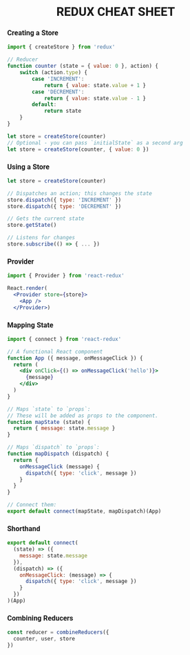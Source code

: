 <h1 style="font-family: Roboto" align="center">
REDUX CHEAT SHEET
</h1>

<h3 style="font-family: Roboto">
Creating a Store
</h3>

```jsx
import { createStore } from 'redux'

// Reducer
function counter (state = { value: 0 }, action) {
	switch (action.type) {
		case 'INCREMENT':
			return { value: state.value + 1 }
		case 'DECREMENT':
			return { value: state.value - 1 }
		default:
			return state
	}
}

let store = createStore(counter)
// Optional - you can pass `initialState` as a second arg
let store = createStore(counter, { value: 0 })
```

<h3 style="font-family: Roboto">
Using a Store 
</h3>

```jsx
let store = createStore(counter)

// Dispatches an action; this changes the state
store.dispatch({ type: 'INCREMENT' })
store.dispatch({ type: 'DECREMENT' })

// Gets the current state
store.getState()

// Listens for changes
store.subscribe(() => { ... })
```

<h3 style="font-family: Roboto">
Provider 
</h3>

```jsx
import { Provider } from 'react-redux'

React.render(
  <Provider store={store}>
    <App />
  </Provider>)
```

<h3 style="font-family: Roboto">
Mapping State 
</h3>

```jsx
import { connect } from 'react-redux'

// A functional React component
function App ({ message, onMessageClick }) {
  return (
    <div onClick={() => onMessageClick('hello')}>
      {message}
    </div>
  )
} 

// Maps `state` to `props`:
// These will be added as props to the component.
function mapState (state) {
  return { message: state.message }
}

// Maps `dispatch` to `props`:
function mapDispatch (dispatch) {
  return {
    onMessageClick (message) {
      dispatch({ type: 'click', message })
    }
  }
}

// Connect them:
export default connect(mapState, mapDispatch)(App)
```

<h3 style="font-family: Roboto">
Shorthand 
</h3>

```jsx
export default connect(
  (state) => ({
    message: state.message
  }),
  (dispatch) => ({
    onMessageClick: (message) => {
      dispatch({ type: 'click', message })
    }
  })
)(App) 
```

<h3 style="font-family: Roboto">
Combining Reducers 
</h3>

```jsx
const reducer = combineReducers({
  counter, user, store
}) 
```

